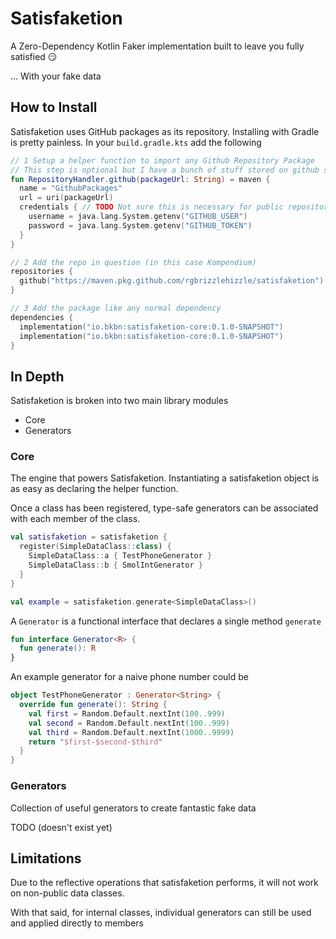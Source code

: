 # Satisfaketion

A Zero-Dependency Kotlin Faker implementation built to leave you fully satisfied 😏

... With your fake data

## How to Install

Satisfaketion uses GitHub packages as its repository.  Installing with Gradle is pretty painless.  In your `build.gradle.kts`
add the following

```kotlin
// 1 Setup a helper function to import any Github Repository Package
// This step is optional but I have a bunch of stuff stored on github so I find it useful 😄
fun RepositoryHandler.github(packageUrl: String) = maven { 
  name = "GithubPackages"
  url = uri(packageUrl)
  credentials { // TODO Not sure this is necessary for public repositories?
    username = java.lang.System.getenv("GITHUB_USER")
    password = java.lang.System.getenv("GITHUB_TOKEN")
  } 
}

// 2 Add the repo in question (in this case Kompendium)
repositories {
  github("https://maven.pkg.github.com/rgbrizzlehizzle/satisfaketion")
}

// 3 Add the package like any normal dependency
dependencies { 
  implementation("io.bkbn:satisfaketion-core:0.1.0-SNAPSHOT")
  implementation("io.bkbn:satisfaketion-core:0.1.0-SNAPSHOT")
}

```

## In Depth

Satisfaketion is broken into two main library modules

- Core
- Generators

### Core

The engine that powers Satisfaketion.  Instantiating a satisfaketion object is as easy as declaring the helper function.

Once a class has been registered, type-safe generators can be associated with each member of the class.

```kotlin
val satisfaketion = satisfaketion {
  register(SimpleDataClass::class) {
    SimpleDataClass::a { TestPhoneGenerator }
    SimpleDataClass::b { SmolIntGenerator }
  }
}

val example = satisfaketion.generate<SimpleDataClass>()
```

A `Generator` is a functional interface that declares a single method `generate`

```kotlin
fun interface Generator<R> {
  fun generate(): R
}
```

An example generator for a naive phone number could be 

```kotlin
object TestPhoneGenerator : Generator<String> {
  override fun generate(): String {
    val first = Random.Default.nextInt(100..999)
    val second = Random.Default.nextInt(100..999)
    val third = Random.Default.nextInt(1000..9999)
    return "$first-$second-$third"
  }
}
```

### Generators

Collection of useful generators to create fantastic fake data

TODO (doesn't exist yet)

## Limitations

Due to the reflective operations that satisfaketion performs, it will not work on non-public data classes. 

With that said, for internal classes, individual generators can still be used and applied directly to members
